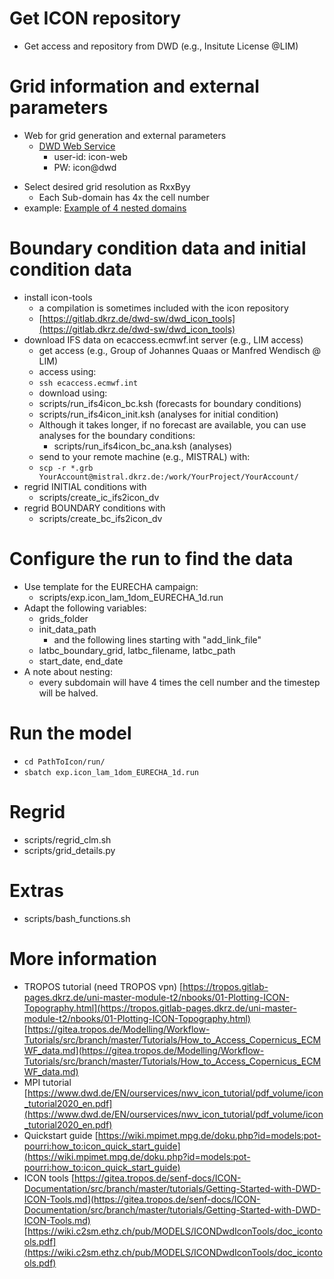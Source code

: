 # Get ICON repository

- Get access and repository from DWD (e.g., Insitute License @LIM)

# Grid information and external parameters

- Web for grid generation and external parameters 
	- [DWD Web Service](https://oflxd21.dwd.de/cgi-bin/spp1167/webservice.cgi)
	    + user-id: 	icon-web
	    + PW: icon@dwd
+ Select desired grid resolution as RxxByy
    + Each Sub-domain has 4x the cell number
+ example:  [Example of 4 nested domains](examples/grid_dwd_web.pdf)

# Boundary condition data and initial condition data

+ install icon-tools
	- a compilation is sometimes included with the icon repository
	- [https://gitlab.dkrz.de/dwd-sw/dwd_icon_tools](https://gitlab.dkrz.de/dwd-sw/dwd_icon_tools)
+ download IFS data on ecaccess.ecmwf.int server (e.g., LIM access)
    - get access (e.g., Group of Johannes Quaas or Manfred Wendisch @ LIM)
    - access using: 
	- `ssh ecaccess.ecmwf.int`
    - download using:
	- scripts/run_ifs4icon_bc.ksh (forecasts for boundary conditions)
	- scripts/run_ifs4icon_init.ksh (analyses for initial condition)
	- Although it takes longer, if no forecast are available, you can use analyses for the boundary conditions:
		- scripts/run_ifs4icon_bc_ana.ksh (analyses)
    - send to your remote machine (e.g., MISTRAL) with:
	- `scp -r *.grb YourAccount@mistral.dkrz.de:/work/YourProject/YourAccount/`
+ regrid INITIAL conditions with
    + scripts/create_ic_ifs2icon_dv
+ regrid BOUNDARY conditions with
    + scripts/create_bc_ifs2icon_dv

# Configure the run to find the data

+ Use template for the EURECHA campaign:
    + scripts/exp.icon_lam_1dom_EURECHA_1d.run
+ Adapt the following variables:
	- grids_folder
	- init_data_path
		- and the following lines starting with "add_link_file"
	- latbc_boundary_grid, latbc_filename, latbc_path
	- start_date, end_date
+ A note about nesting:
	- every subdomain will have 4 times the cell number and the timestep will be halved.

# Run the model

- `cd PathToIcon/run/`
- `sbatch exp.icon_lam_1dom_EURECHA_1d.run`

# Regrid

- scripts/regrid_clm.sh
- scripts/grid_details.py

# Extras

- scripts/bash_functions.sh

# More information

- TROPOS tutorial (need TROPOS vpn)
    [https://tropos.gitlab-pages.dkrz.de/uni-master-module-t2/nbooks/01-Plotting-ICON-Topography.html](https://tropos.gitlab-pages.dkrz.de/uni-master-module-t2/nbooks/01-Plotting-ICON-Topography.html)
    [https://gitea.tropos.de/Modelling/Workflow-Tutorials/src/branch/master/Tutorials/How_to_Access_Copernicus_ECMWF_data.md](https://gitea.tropos.de/Modelling/Workflow-Tutorials/src/branch/master/Tutorials/How_to_Access_Copernicus_ECMWF_data.md)
- MPI tutorial
    [https://www.dwd.de/EN/ourservices/nwv_icon_tutorial/pdf_volume/icon_tutorial2020_en.pdf](https://www.dwd.de/EN/ourservices/nwv_icon_tutorial/pdf_volume/icon_tutorial2020_en.pdf)
- Quickstart guide
    [https://wiki.mpimet.mpg.de/doku.php?id=models:pot-pourri:how_to:icon_quick_start_guide](https://wiki.mpimet.mpg.de/doku.php?id=models:pot-pourri:how_to:icon_quick_start_guide)
- ICON tools
    [https://gitea.tropos.de/senf-docs/ICON-Documentation/src/branch/master/tutorials/Getting-Started-with-DWD-ICON-Tools.md](https://gitea.tropos.de/senf-docs/ICON-Documentation/src/branch/master/tutorials/Getting-Started-with-DWD-ICON-Tools.md)
    [https://wiki.c2sm.ethz.ch/pub/MODELS/ICONDwdIconTools/doc_icontools.pdf](https://wiki.c2sm.ethz.ch/pub/MODELS/ICONDwdIconTools/doc_icontools.pdf)

